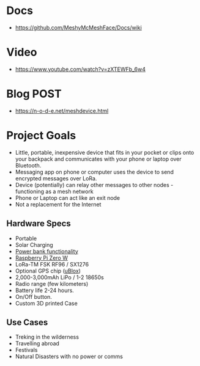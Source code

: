 # Docs

* https://github.com/MeshyMcMeshFace/Docs/wiki

# Video
* https://www.youtube.com/watch?v=zXTEWFb_6w4

# Blog POST
* https://n-o-d-e.net/meshdevice.html

# Project Goals

* Little, portable, inexpensive device that fits in your pocket or clips onto your backpack and communicates with your phone or laptop over Bluetooth.
* Messaging app on phone or computer uses the device to send encrypted messages over LoRa.
* Device (potentially) can relay other messages to other nodes - functioning as a mesh network
* Phone or Laptop can act like an exit node
* Not a replacement for the Internet

## Hardware Specs
* Portable
* Solar Charging
* [Power bank functionality](https://www.ebay.com/itm/LCD-Display-18650-USB-Power-Bank-Battery-Charger-Case-DIY-Box-and-PCB-Board/332414549483?hash=item4d65737deb:g:OaQAAOSwSbdZ5FsC)
* [Raspberry Pi Zero W](https://www.raspberrypi.org/products/raspberry-pi-zero-w/)
* LoRa-TM FSK RF96 / SX1276
* Optional GPS chip ([uBlox](https://www.u-blox.com/en/product/neo-m8-series))
* 2,000-3,000mAh LiPo / 1-2 18650s
* Radio range (few kilometers)
* Battery life 2-24 hours.
* On/Off button.
* Custom 3D printed Case

## Use Cases
* Treking in the wilderness
* Travelling abroad
* Festivals
* Natural Disasters with no power or comms
